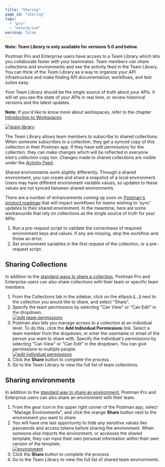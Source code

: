 ```yaml
---
title: "Sharing"
page_id: "sharing"
tags: 
  - "pro"
  - "enterprise"
warning: false
---
```


 **Note: Team Library is only available for versions 5.0 and below.**

Postman Pro and Enterprise users have access to a Team Library which lets you collaborate faster with your teammates. Team members can share collections and environments and see the activity feed in the Team Library. You can think of the Team Library as a way to organize your API infrastructure and make finding API documentation, workflows, and test suites easy.

Your Team Library should be the single source of truth about your APIs. It will let you see the state of your APIs in real time, or review historical versions and the latest updates.

**Note:** If you'd like to know more about workspaces, refer to the chapter [Introduction to Workspaces](/docs/postman/workspaces/intro_to_workspaces/).

[![team library](https://assets.postman.com/postman-docs/59167045.png)](https://assets.postman.com/postman-docs/59167045.png)

The Team Library allows team members to subscribe to shared collections. When someone subscribes to a collection, they get a synced copy of this collection in their Postman app. If they have edit permissions for the collection, they can make changes which will be reflected in everyone else's collection copy too. Changes made to shared collections are visible under the [Activity Feed](/docs/postman/workspaces/activity_feed_and_restoring_collections/).

Shared environments work slightly differently. Through a shared environment, you can create and share a snapshot of a local environment. Users may have different environment variable values, so updates to these values are not synced between shared environments.

There are a number of enhancements coming up soon on [Postman's product roadmap](https://trello.com/b/4N7PnHAz/postman-roadmap-for-developers) that will impact workflows for teams wishing to 'sync' updates to their shared environment. In the meantime, here are some workarounds that rely on collections as the single source of truth for your APIs:

1. Run a pre-request script to validate the correctness of required environment keys and values. If any are missing, stop the workflow and throw an error.
1. Set environment variables in the first request of the collection, or a pre-request script.

## Sharing Collections

In addition to the [standard ways to share a collection](/docs/postman/collections/sharing_collections/), Postman Pro and Enterprise users can also share collections with their team or specific team members.

1. From the Collections tab in the sidebar, click on the ellipsis **(...)** next to the collection you would like to share, and select "Share".
1. Specify the team permissions by selecting "Can View" or "Can Edit" in the dropdown.  
    [![edit team permissions](https://assets.postman.com/postman-docs/58787441.png)](https://assets.postman.com/postman-docs/58787441.png)
1. Postman also lets you manage access to a collection at an individual level. To do this, click the **Add Individual Permissions** link. Select a team member from the dropdown, or enter the username or email of the person you want to share with. Specify the individual's permissions by selecting "Can View" or "Can Edit" in the dropdown. You can give permissions to multiple people.  
    [![edit individual permissions](https://assets.postman.com/postman-docs/58787572.png)](https://assets.postman.com/postman-docs/58787572.png)
1. Click the **Share** button to complete the process.
1. Go to the Team Library to view the full list of team collections.

## Sharing environments

In addition to the [standard way to share an environment](/docs/postman/environments_and_globals/manage_environments/#share-an-environment), Postman Pro and Enterprise users can also share an environment with their team.

1. From the gear icon in the upper right corner of the Postman app, select "Manage Environments", and click the orange **Share** button next to the environment you want to share.
1. You will have one last opportunity to hide any sensitive values like passwords and access tokens before sharing the environment. When someone else imports the environment, or accesses the shared template, they can input their own personal information within their own version of the template.  
    [![environment](https://assets.postman.com/postman-docs/58787793.png)](https://assets.postman.com/postman-docs/58787793.png)
1. Click the **Share** button to complete the process.
1. Go to the Team Library to view the full list of shared team environments.
